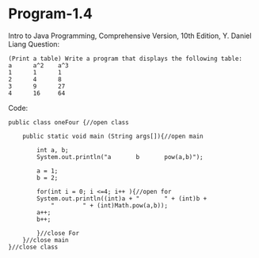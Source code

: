 # Program-1.4
Intro to Java Programming, Comprehensive Version, 10th Edition, Y. Daniel Liang
Question:

	(Print a table) Write a program that displays the following table:
	a      a^2    a^3 
	1      1      1 
	2      4      8 
	3      9      27 
	4      16     64
Code:

    public class oneFour {//open class
	
	    public static void main (String args[]){//open main
		
		    int a, b;
		    System.out.println("a       b       pow(a,b)");
		
		    a = 1;
		    b = 2;
		
		    for(int i = 0; i <=4; i++ ){//open for
		    System.out.println((int)a + "       " + (int)b + 
		  		"        " + (int)Math.pow(a,b));
		    a++;
		    b++;
		
		    }//close For 
	    }//close main
    }//close class
